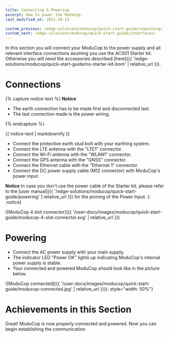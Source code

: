 ```yaml
---
title: Connecting & Powering
excerpt: How to power the ModuCop.
last_modified_at: 2021-10-13

custom_previous: /edge-solutions/moducop/quick-start-guide/unpacking/
custom_next: /edge-solutions/moducop/quick-start-guide/interfaces/
---
```


In this section you will connect your ModuCop to the power supply and all relevant interface connections asuming you use the ACS01 Starter kit. Otherwise you will need the accessories described [here]({{ '/edge-solutions/moducop/quick-start-guide/no-starter-kit-bom' | relative_url }}).

# Connections
{% capture notice-text %}
**Notice**

* The earth connection has to be made first and disconnected last.
* The last connection made is the power wiring.

{% endcapture %}
<div class="notice--info">
  {{ notice-text | markdownify }}
</div>

* Connect the protective earth stud bolt with your earthing system.
* Connect the LTE antenna with the "LTE1" connector.
* Connect the Wi-Fi antenna with the "WLAN1" connector.
* Connect the GPS antenna with the "GNSS" connector.
* Connect the Ethernet cable with the "Ethernet 1" connector.
* Connect the DC power supply cable (M12 connector) with ModuCop's power input.

**Notice** In case you don't use the power cable of the Starter kit, please refer to the [user manual]({{ '/edge-solutions/moducop/quick-start-guide/powering' | relative_url }}) for the pinning of the Power Input.
{: .notice}

![ModuCop 4 slot connector]({{ '/user-docs/images/moducop/quick-start-guide/moducop-4-slot-connector.svg' | relative_url }})

# Powering
* Connect the AC power supply with your main supply.
* The indicator LED "Power OK" lights up indicating ModuCop's internal power supply is stable.
* Your connected and powered ModuCop should look like in the picture below.

![ModuCop connected]({{ '/user-docs/images/moducop/quick-start-guide/moducop-connected.jpg' | relative_url }}){: style="width: 50%"}

# Achievements in this Section
Great! ModuCop is now properly connected and powered. Now you can begin establishing the communication.
